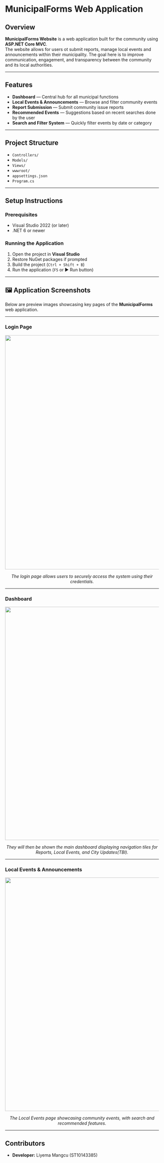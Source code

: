 # MunicipalForms Web Application

##  Overview
**MunicipalForms Website** is a web application built for the community using **ASP.NET Core MVC**.  
The website allows for users ot submit reports, manage local events and announcements within their municipality. 
The goal here is to improve communication, engagement, and transparency between the community and its local authorities.

---

## Features
-  **Dashboard** — Central hub for all municipal functions  
-  **Local Events & Announcements** — Browse and filter community events  
-  **Report Submission** — Submit community issue reports  
-  **Recommended Events** — Suggestions based on recent searches done by the user 
-  **Search and Filter System** — Quickly filter events by date or category  

---

## Project Structure
- `Controllers/` 
- `Models/` 
- `Views/`  
- `wwwroot/` 
- `appsettings.json` 
- `Program.cs` 
---

## Setup Instructions

### Prerequisites
- Visual Studio 2022 (or later)  
- .NET 6 or newer  

### Running the Application
1. Open the project in **Visual Studio**  
2. Restore NuGet packages if prompted  
3. Build the project (`Ctrl + Shift + B`)  
4. Run the application (`F5` or ▶ Run button)
---
## 🖼️ Application Screenshots

Below are preview images showcasing key pages of the **MunicipalForms** web application.

---

### Login Page
<div align="center">
  <img width="1599" height="764" alt="image" src="https://github.com/user-attachments/assets/20e759e7-7a1f-472a-a5ff-0c9f8bf22a96" />
  <p><i>The login page allows users to securely access the system using their credentials.</i></p>
</div>

---

### Dashboard
<div align="center">
  <img width="1583" height="761" alt="image" src="https://github.com/user-attachments/assets/ebc6dda0-39ba-4333-96e1-7ddcfdfb68fe" />
  <p><i>They will then be shown the main dashboard displaying navigation tiles for Reports, Local Events, and City Updates(TBI).</i></p>
</div>

---

### Local Events & Announcements
<div align="center">
<img width="1581" height="762" alt="image" src="https://github.com/user-attachments/assets/4b124589-8ee8-40e2-8fb2-218ef6c303f2" />
  <p><i>The Local Events page showcasing community events, with search and recommended features.</i></p>
</div>

---
## Contributors
- **Developer:** Liyema Mangcu (ST10143385) 
